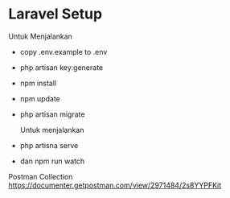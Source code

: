 # Laravel Setup
Untuk Menjalankan 
- copy .env.example to .env
- php artisan key:generate
- npm install
- npm update
- php artisan migrate
  
  Untuk menjalankan
- php artisna serve
- dan npm run watch

Postman Collection
https://documenter.getpostman.com/view/2971484/2s8YYPFKit